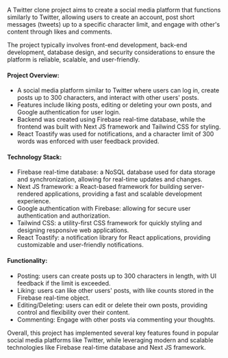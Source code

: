 A Twitter clone project aims to create a social media platform that functions similarly to Twitter, allowing users to create an account, post short messages (tweets) up to a specific character limit, and engage with other's content through likes and comments.

The project typically involves front-end development, back-end development, database design, and security considerations to ensure the platform is reliable, scalable, and user-friendly.

#### Project Overview:

- A social media platform similar to Twitter where users can log in, create posts up to 300 characters, and interact with other users' posts.
- Features include liking posts, editing or deleting your own posts, and Google authentication for user login.
- Backend was created using Firebase real-time database, while the frontend was built with Next JS framework and Tailwind CSS for styling.
- React Toastify was used for notifications, and a character limit of 300 words was enforced with user feedback provided.

#### Technology Stack:

- Firebase real-time database: a NoSQL database used for data storage and synchronization, allowing for real-time updates and changes.
- Next JS framework: a React-based framework for building server-rendered applications, providing a fast and scalable development experience.
- Google authentication with Firebase: allowing for secure user authentication and authorization.
- Tailwind CSS: a utility-first CSS framework for quickly styling and designing responsive web applications.
- React Toastify: a notification library for React applications, providing customizable and user-friendly notifications.

#### Functionality:

- Posting: users can create posts up to 300 characters in length, with UI feedback if the limit is exceeded.
- Liking: users can like other users' posts, with like counts stored in the Firebase real-time object.
- Editing/Deleting: users can edit or delete their own posts, providing control and flexibility over their content.
- Commenting: Engage with other posts via commenting your thoughts.

Overall, this project has implemented several key features found in popular social media platforms like Twitter, while leveraging modern and scalable technologies like Firebase real-time database and Next JS framework.
